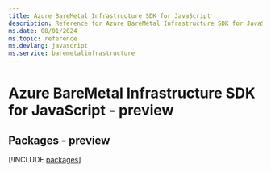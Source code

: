 ```yaml
---
title: Azure BareMetal Infrastructure SDK for JavaScript
description: Reference for Azure BareMetal Infrastructure SDK for JavaScript
ms.date: 08/01/2024
ms.topic: reference
ms.devlang: javascript
ms.service: baremetalinfrastructure
---
```

# Azure BareMetal Infrastructure SDK for JavaScript - preview
## Packages - preview
[!INCLUDE [packages](baremetal-infrastructure-index.md)]